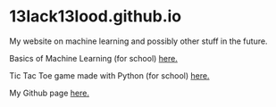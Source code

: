 # 13lack13lood.github.io

My website on machine learning and possibly other stuff in the future.

Basics of Machine Learning (for school) [here.](https://13lack13lood.github.io/website/)

Tic Tac Toe game made with Python (for school) [here.](https://github.com/13lack13lood/pygameTicTacToe)

My Github page [here.](https://github.com/13lack13lood/)
